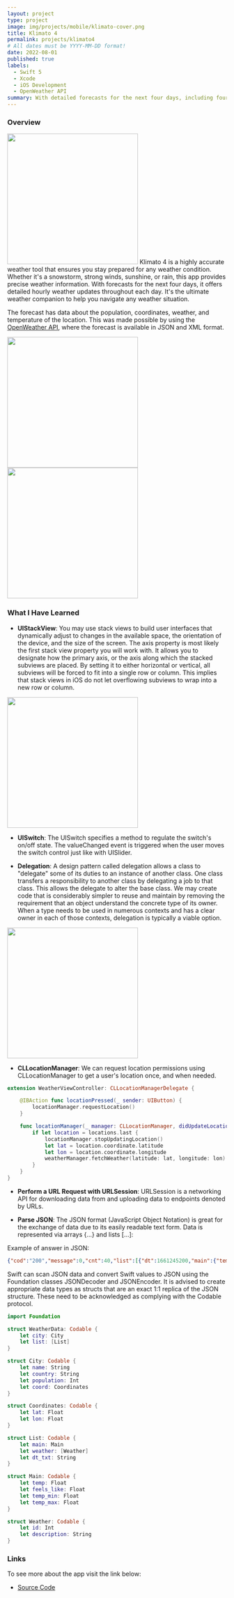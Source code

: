 ```yaml
---
layout: project
type: project
image: img/projects/mobile/klimato-cover.png
title: Klimato 4
permalink: projects/klimato4
# All dates must be YYYY-MM-DD format!
date: 2022-08-01
published: true
labels:
  - Swift 5
  - Xcode
  - iOS Development
  - OpenWeather API
summary: With detailed forecasts for the next four days, including four-hour intervals each day, Klimato 4 provides precise weather updates to help you plan and prepare effectively.
---
```


### Overview
<img width="300px" class="rounded float-start pe-4" src="../img/projects/mobile/klimate4-icon.png">
Klimato 4 is a highly accurate weather tool that ensures you stay prepared for any weather condition. Whether it's a snowstorm, strong winds, sunshine, or rain, this app provides precise weather information. With forecasts for the next four days, it offers detailed hourly weather updates throughout each day. It's the ultimate weather companion to help you navigate any weather situation.

The forecast has data about the population, coordinates, weather, and temperature of the location. This was made possible by using the [OpenWeather API](https://openweathermap.org/forecast5), where the forecast is available in JSON and XML format.

<div class="text-center p-4">
 <img width="300px" src="../img/projects/mobile/klimato-4.gif" class="img-thumbnail" >
 <img width="300px" src="../img/projects/mobile/klimato-4-darkmode.png" class="img-thumbnail" >
</div>

### What I Have Learned

- **UIStackView**: You may use stack views to build user interfaces that dynamically adjust to changes in the available space, the orientation of the device, and the size of the screen. The axis property is most likely the first stack view property you will work with. It allows you to designate how the primary axis, or the axis along which the stacked subviews are placed. By setting it to either horizontal or vertical, all subviews will be forced to fit into a single row or column. This implies that stack views in iOS do not let overflowing subviews to wrap into a new row or column.

<div class="text-center p-4">
  <img width="300px" src="https://docs-assets.developer.apple.com/published/82128953f6/uistack_hero_2x_04e50947-5aa0-4403-825b-26ba4c1662bd.png" class="img-thumbnail" >
</div>

- **UISwitch**: The UISwitch specifies a method to regulate the switch's on/off state. The valueChanged event is triggered when the user moves the switch control just like with UISlider.

- **Delegation**: A design pattern called delegation allows a class to "delegate" some of its duties to an instance of another class. One class transfers a responsibility to another class by delegating a job to that class. This allows the delegate to alter the base class. We may create code that is considerably simpler to reuse and maintain by removing the requirement that an object understand the concrete type of its owner. When a type needs to be used in numerous contexts and has a clear owner in each of those contexts, delegation is typically a viable option.

<div class="text-center p-4">
  <img width="300px" src="https://assets.alexandria.raywenderlich.com/books/ia/images/33862497382cb524694b7dc467ce2ef3ff3b032660e8faf2d2b33ba7e0864186/original.png" class="img-thumbnail" >
</div>

- **CLLocationManager**: We can request location permissions using CLLocationManager to get a user's location once, and when needed.

```swift
extension WeatherViewController: CLLocationManagerDelegate {

    @IBAction func locationPressed(_ sender: UIButton) {
        locationManager.requestLocation()
    }

    func locationManager(_ manager: CLLocationManager, didUpdateLocations locations: [CLLocation]) {
        if let location = locations.last {
            locationManager.stopUpdatingLocation()
            let lat = location.coordinate.latitude
            let lon = location.coordinate.longitude
            weatherManager.fetchWeather(latitude: lat, longitude: lon)
        }
    }
}
```

- **Perform a URL Request with URLSession**: URLSession is a networking API for downloading data from and uploading data to endpoints denoted by URLs.

- **Parse JSON**: The JSON format (JavaScript Object Notation) is great for the exchange of data due to its easily readable text form. Data is represented via arrays {...} and lists [...]:

Example of answer in JSON:

```json
{"cod":"200","message":0,"cnt":40,"list":[{"dt":1661245200,"main":{"temp":79.29,"feels_like":79.29,"temp_min":73.18,"temp_max":79.29,"pressure":1012,"sea_level":1012,"grnd_level":1008,"humidity":83,"temp_kf":3.39},"weather":[{"id":800,"main":"Clear","description":"clear sky","icon":"01n"}],"clouds":{"all":0},"wind":{"speed":0.78,"deg":285,"gust":1.07},"visibility":10000,"pop":0,"sys":{"pod":"n"},"dt_txt":"2022-08-23 09:00:00"},{"dt":1661256000,"main":{"temp":80.17,"feels_like":83.48,"temp_min":80.17,"temp_max":81.95,"pressure":1012,"sea_level":1012,"grnd_level":1010,"humidity":72,"temp_kf":-0.99},"weather":[{"id":801,"main":"Clouds","description":"few clouds","icon":"02d"}],"clouds":{"all":11},"wind":{"speed":0.72,"deg":14,"gust":1.05},"visibility":10000,"pop":0,"sys":{"pod":"d"},"dt_txt":"2022-08-23 12:00:00"},{"dt":1661655600,"main":{"temp":75.34,"feels_like":76.62,"temp_min":75.34,"temp_max":75.34,"pressure":1010,"sea_level":1010,"grnd_level":1007,"humidity":86,"temp_kf":0},"weather":[{"id":500,"main":"Rain","description":"light rain","icon":"10n"}],"clouds":{"all":29},"wind":{"speed":2.19,"deg":36,"gust":2.3},"visibility":10000,"pop":0.59,"rain":{"3h":0.24},"sys":{"pod":"n"},"dt_txt":"2022-08-28 03:00:00"},{"dt":1661666400,"main":{"temp":73.63,"feels_like":74.84,"temp_min":73.63,"temp_max":73.63,"pressure":1009,"sea_level":1009,"grnd_level":1005,"humidity":88,"temp_kf":0},"weather":[{"id":500,"main":"Rain","description":"light rain","icon":"10n"}],"clouds":{"all":19},"wind":{"speed":2.86,"deg":348,"gust":3.6},"visibility":10000,"pop":0.53,"rain":{"3h":0.56},"sys":{"pod":"n"},"dt_txt":"2022-08-28 06:00:00"}],"city":{"id":3663517,"name":"Manaus","coord":{"lat":-3.1019,"lon":-60.025},"country":"BR","population":1598210,"timezone":-14400,"sunrise":1661248923,"sunset":1661292229}}
```

Swift can scan JSON data and convert Swift values to JSON using the Foundation classes JSONDecoder and JSONEncoder. It is advised to create appropriate data types as structs that are an exact 1:1 replica of the JSON structure. These need to be acknowledged as complying with the Codable protocol.

```swift
import Foundation

struct WeatherData: Codable {
    let city: City
    let list: [List]
}

struct City: Codable {
    let name: String
    let country: String
    let population: Int
    let coord: Coordinates
}

struct Coordinates: Codable {
    let lat: Float
    let lon: Float
}

struct List: Codable {
    let main: Main
    let weather: [Weather]
    let dt_txt: String
}

struct Main: Codable {
    let temp: Float
    let feels_like: Float
    let temp_min: Float
    let temp_max: Float
}

struct Weather: Codable {
    let id: Int
    let description: String
}
```

### Links

To see more about the app visit the link below:
- [Source Code](https://github.com/acatarinaoaraujo/iOS-weather-app)
